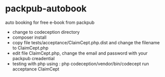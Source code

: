 # packpub-autobook
auto booking for free e-book from packpub


- change to codeception directory
- composer install
- copy file tests/acceptance/ClaimCept.php.dist and change the filename to ClaimCept.php
- edit file ClaimCept.php, change the email and password with your packpub creadential 
- testing with php using : php codeception/vendor/bin/codecept run acceptance ClaimCept

